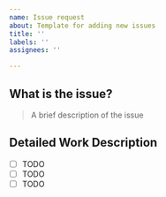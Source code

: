 ```yaml
---
name: Issue request
about: Template for adding new issues
title: ''
labels: ''
assignees: ''

---
```


## What is the issue?
> A brief description of the issue

## Detailed Work Description
- [ ] TODO
- [ ] TODO
- [ ] TODO
